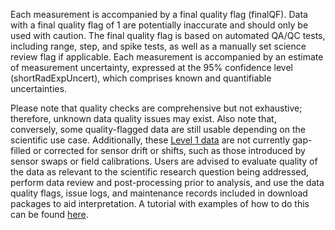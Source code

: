 Each measurement is accompanied by a final quality flag (finalQF). Data with a final quality flag of 1 are potentially inaccurate and should only be used with caution. The final quality flag is based on automated QA/QC tests, including range, step, and spike tests, as well as a manually set science review flag if applicable.  Each measurement is accompanied by an estimate of measurement uncertainty, expressed at the 95% confidence level (shortRadExpUncert), which comprises known and quantifiable uncertainties. 

Please note that quality checks are comprehensive but not exhaustive; therefore, unknown data quality issues may exist. Also note that, conversely, some quality-flagged data are still usable depending on the scientific use case. Additionally, these [Level 1 data](https://www.neonscience.org/data-samples/data-management/data-processing) are not currently gap-filled or corrected for sensor drift or shifts, such as those introduced by sensor swaps or field calibrations. Users are advised to evaluate quality of the data as relevant to the scientific research question being addressed, perform data review and post-processing prior to analysis, and use the data quality flags, issue logs, and maintenance records included in download packages to aid interpretation. A tutorial with examples of how to do this can be found [here](https://www.neonscience.org/resources/learning-hub/tutorials/clean-neon-ais-data).
